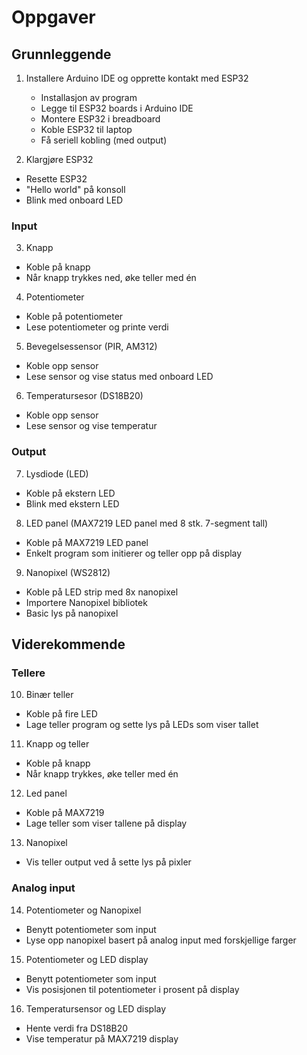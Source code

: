 # Oppgaver

## Grunnleggende

1. Installere Arduino IDE og opprette kontakt med ESP32
    * Installasjon av program
    * Legge til ESP32 boards i Arduino IDE
    * Montere ESP32 i breadboard
    * Koble ESP32 til laptop
    * Få seriell kobling (med output)

2. Klargjøre ESP32
  * Resette ESP32
  * "Hello world" på konsoll
  * Blink med onboard LED


### Input

3. Knapp
  * Koble på knapp
  * Når knapp trykkes ned, øke teller med én

4. Potentiometer
  * Koble på potentiometer
  * Lese potentiometer og printe verdi

5. Bevegelsessensor (PIR, AM312)
  * Koble opp sensor
  * Lese sensor og vise status med onboard LED

6. Temperatursesor (DS18B20)
  * Koble opp sensor
  * Lese sensor og vise temperatur


### Output

7. Lysdiode (LED)
  * Koble på ekstern LED
  * Blink med ekstern LED

8. LED panel (MAX7219 LED panel med 8 stk. 7-segment tall)
  * Koble på MAX7219 LED panel
  * Enkelt program som initierer og teller opp på display

9. Nanopixel (WS2812)
  * Koble på LED strip med 8x nanopixel
  * Importere Nanopixel bibliotek
  * Basic lys på nanopixel


## Viderekommende

### Tellere

10. Binær teller
  * Koble på fire LED
  * Lage teller program og sette lys på LEDs som viser tallet

11. Knapp og teller
  * Koble på knapp
  * Når knapp trykkes, øke teller med én

12. Led panel
  * Koble på MAX7219
  * Lage teller som viser tallene på display
13. Nanopixel
  * Vis teller output ved å sette lys på pixler


### Analog input

14. Potentiometer og Nanopixel
  * Benytt potentiometer som input
  * Lyse opp nanopixel basert på analog input med forskjellige farger

15. Potentiometer og LED display
  * Benytt potentiometer som input
  * Vis posisjonen til potentiometer i prosent på display

16. Temperatursensor og LED display
  * Hente verdi fra DS18B20
  * Vise temperatur på MAX7219 display

